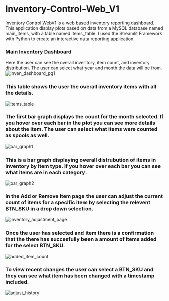 # Inventory-Control-Web_V1

Inventory Control WebV1 is a web based inventory reporting dashboard. This application display plots based on data from a MySQL database named main_items, with a table named items_table. 
I used the Streamlit Framework with Python to create an interactive data reporting application.

### Main Inventory Dashboard
Here the user can see the overall inventory, item count, and inventory distribution. The user can select what year and month the data will be from.
![inven_dashboard_pg1](https://github.com/jcast6/Inventory-Control-Web_V1/assets/89822103/70a622a9-6db8-4b9f-a470-4b3cba927d59)

### This table shows the user the overall inventory items with all the details.
![items_table](https://github.com/jcast6/Inventory-Control-Web_V1/assets/89822103/73c8a810-b0f1-49f8-acb5-6de0476d94f2)

### The first bar graph displays the count for the month selected. If you hover over each bar in the plot you can see more details about the item. The user can select what items were counted as spools as well.
![bar_graph1](https://github.com/jcast6/Inventory-Control-Web_V1/assets/89822103/d5635f44-fbd2-44c7-bf38-376e39ca1720)

### This is a bar graph displaying overall distrubution of items in inventory by item type. If you hover over each bar you can see what items are in each category.
![bar_graph2](https://github.com/jcast6/Inventory-Control-Web_V1/assets/89822103/f1df6ade-871d-4b51-ab25-05c88d7eb3f7)

### In the Add or Remove Item page the user can adjust the current count of items for a specific item by selecting the relevent BTN_SKU in a drop down selection.
![inventory_adjustment_page](https://github.com/jcast6/Inventory-Control-Web_V1/assets/89822103/cc47c002-ec0e-4a51-84a5-0b4bd2fb86fd)

### Once the user has selected and item there is a confirmation that the there has succesfully been a amount of items added for the select BTN_SKU.
![added_item_count](https://github.com/jcast6/Inventory-Control-Web_V1/assets/89822103/ab645deb-f8d5-4095-8ce0-fc68578d3b7f)

### To view recent changes the user can select a BTN_SKU and they can see what item has been changed with a timestamp included.
![adjust_history](https://github.com/jcast6/Inventory-Control-Web_V1/assets/89822103/1515212b-ad7c-4a6a-8d1f-0073e59b9dd2)
